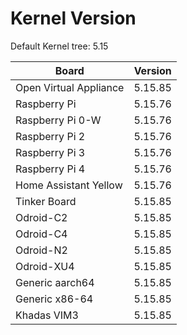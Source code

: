 
# Kernel Version

Default Kernel tree: 5.15

| Board | Version |
|-------|---------|
| Open Virtual Appliance | 5.15.85 |
| Raspberry Pi | 5.15.76 |
| Raspberry Pi 0-W | 5.15.76 |
| Raspberry Pi 2 | 5.15.76 |
| Raspberry Pi 3 | 5.15.76 |
| Raspberry Pi 4 | 5.15.76 |
| Home Assistant Yellow | 5.15.76 |
| Tinker Board | 5.15.85 |
| Odroid-C2 | 5.15.85 |
| Odroid-C4 | 5.15.85 |
| Odroid-N2 | 5.15.85 |
| Odroid-XU4 | 5.15.85 |
| Generic aarch64 | 5.15.85 |
| Generic x86-64 | 5.15.85 |
| Khadas VIM3 | 5.15.85 |
